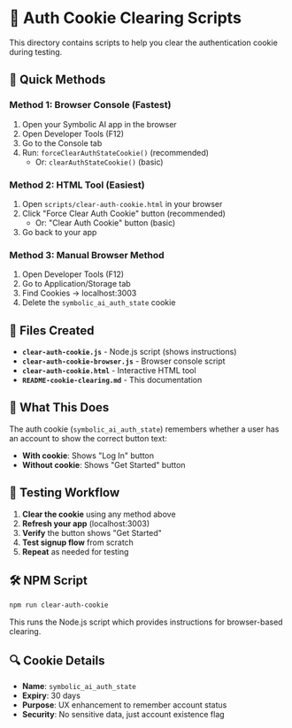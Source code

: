 # 🍪 Auth Cookie Clearing Scripts

This directory contains scripts to help you clear the authentication cookie during testing.

## 🚀 Quick Methods

### Method 1: Browser Console (Fastest)
1. Open your Symbolic AI app in the browser
2. Open Developer Tools (F12)
3. Go to the Console tab
4. Run: `forceClearAuthStateCookie()` (recommended)
   - Or: `clearAuthStateCookie()` (basic)

### Method 2: HTML Tool (Easiest)
1. Open `scripts/clear-auth-cookie.html` in your browser
2. Click "Force Clear Auth Cookie" button (recommended)
   - Or: "Clear Auth Cookie" button (basic)
3. Go back to your app

### Method 3: Manual Browser Method
1. Open Developer Tools (F12)
2. Go to Application/Storage tab
3. Find Cookies → localhost:3003
4. Delete the `symbolic_ai_auth_state` cookie

## 📁 Files Created

- **`clear-auth-cookie.js`** - Node.js script (shows instructions)
- **`clear-auth-cookie-browser.js`** - Browser console script
- **`clear-auth-cookie.html`** - Interactive HTML tool
- **`README-cookie-clearing.md`** - This documentation

## 🎯 What This Does

The auth cookie (`symbolic_ai_auth_state`) remembers whether a user has an account to show the correct button text:
- **With cookie**: Shows "Log In" button
- **Without cookie**: Shows "Get Started" button

## 🔄 Testing Workflow

1. **Clear the cookie** using any method above
2. **Refresh your app** (localhost:3003)
3. **Verify** the button shows "Get Started"
4. **Test signup flow** from scratch
5. **Repeat** as needed for testing

## 🛠️ NPM Script

```bash
npm run clear-auth-cookie
```

This runs the Node.js script which provides instructions for browser-based clearing.

## 🔍 Cookie Details

- **Name**: `symbolic_ai_auth_state`
- **Expiry**: 30 days
- **Purpose**: UX enhancement to remember account status
- **Security**: No sensitive data, just account existence flag
